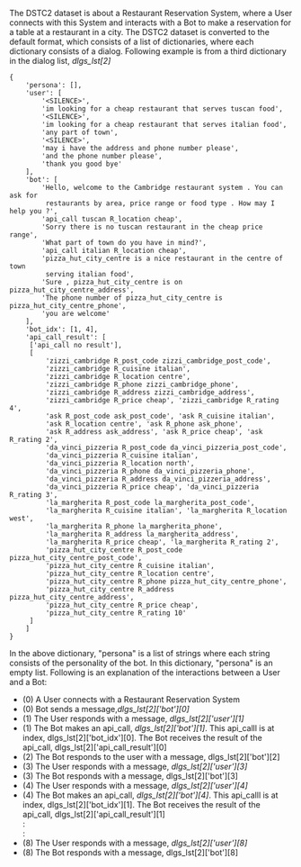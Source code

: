 The DSTC2 dataset is about a Restaurant Reservation System, where a User
connects with this System and interacts with a Bot to make a reservation for a
table at a restaurant in a city.
The DSTC2 dataset is converted to the default format, which consists of a list
of dictionaries, where each dictionary consists of a dialog. Following example
is from a third dictionary in the dialog list, *dlgs_lst[2]*

```
{
    'persona': [],
    'user': [
        '<SILENCE>',
        'im looking for a cheap restaurant that serves tuscan food',
        '<SILENCE>',
        'im looking for a cheap restaurant that serves italian food',
        'any part of town',
        '<SILENCE>',
        'may i have the address and phone number please',
        'and the phone number please',
        'thank you good bye'
    ],
    'bot': [
        'Hello, welcome to the Cambridge restaurant system . You can ask for
         restaurants by area, price range or food type . How may I help you ?',
        'api_call tuscan R_location cheap',
        'Sorry there is no tuscan restaurant in the cheap price range',
        'What part of town do you have in mind?',
        'api_call italian R_location cheap',
        'pizza_hut_city_centre is a nice restaurant in the centre of town
         serving italian food',
        'Sure , pizza_hut_city_centre is on pizza_hut_city_centre_address',
        'The phone number of pizza_hut_city_centre is pizza_hut_city_centre_phone',
        'you are welcome'
    ],
    'bot_idx': [1, 4],
    'api_call_result': [
     ['api_call no result'],
     [
         'zizzi_cambridge R_post_code zizzi_cambridge_post_code',
         'zizzi_cambridge R_cuisine italian',
         'zizzi_cambridge R_location centre',
         'zizzi_cambridge R_phone zizzi_cambridge_phone',
         'zizzi_cambridge R_address zizzi_cambridge_address',
         'zizzi_cambridge R_price cheap', 'zizzi_cambridge R_rating 4',
         'ask R_post_code ask_post_code', 'ask R_cuisine italian',
         'ask R_location centre', 'ask R_phone ask_phone',
         'ask R_address ask_address', 'ask R_price cheap', 'ask R_rating 2',
         'da_vinci_pizzeria R_post_code da_vinci_pizzeria_post_code',
         'da_vinci_pizzeria R_cuisine italian',
         'da_vinci_pizzeria R_location north',
         'da_vinci_pizzeria R_phone da_vinci_pizzeria_phone',
         'da_vinci_pizzeria R_address da_vinci_pizzeria_address',
         'da_vinci_pizzeria R_price cheap', 'da_vinci_pizzeria R_rating 3',
         'la_margherita R_post_code la_margherita_post_code',
         'la_margherita R_cuisine italian', 'la_margherita R_location west',
         'la_margherita R_phone la_margherita_phone',
         'la_margherita R_address la_margherita_address',
         'la_margherita R_price cheap', 'la_margherita R_rating 2',
         'pizza_hut_city_centre R_post_code pizza_hut_city_centre_post_code',
         'pizza_hut_city_centre R_cuisine italian',
         'pizza_hut_city_centre R_location centre',
         'pizza_hut_city_centre R_phone pizza_hut_city_centre_phone',
         'pizza_hut_city_centre R_address pizza_hut_city_centre_address',
         'pizza_hut_city_centre R_price cheap',
         'pizza_hut_city_centre R_rating 10'
     ]
    ]
}
```

In the above dictionary, "persona" is a list of strings where each string consists of the personality of the bot. In this dictionary, "persona" is an empty list.
Following is an explanation of the interactions between a User and a Bot:   
* (0) A User connects with a Restaurant Reservation System
* (0) Bot sends a message,*dlgs_lst[2]['bot'][0]*
* (1) The User responds with a message, *dlgs_lst[2]['user'][1]*
* (1) The Bot makes an api_call, *dlgs_lst[2]['bot'][1]*. This api_calll is at index, dlgs_lst[2]['bot_idx'][0]. The Bot receives the result of the &emsp;api_call, dlgs_lst[2]['api_call_result'][0]
* (2) The Bot responds to the user with a message, dlgs_lst[2]['bot'][2]
* (3) The User responds with a message, *dlgs_lst[2]['user'][3]*
* (3) The Bot responds with a message, dlgs_lst[2]['bot'][3]
* (4) The User responds with a message, *dlgs_lst[2]['user'][4]*
* (4) The Bot makes an api_call, *dlgs_lst[2]['bot'][4]*. This api_calll is at index, dlgs_lst[2]['bot_idx'][1]. The Bot receives the result of the &emsp;api_call, dlgs_lst[2]['api_call_result'][1]   
:   
:    
* (8) The User responds with a message, *dlgs_lst[2]['user'][8]*
* (8) The Bot responds with a message, dlgs_lst[2]['bot'][8]

